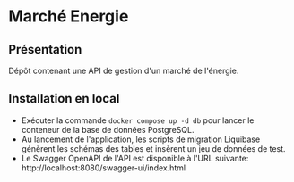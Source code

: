 # Marché Energie

## Présentation

Dépôt contenant une API de gestion d'un marché de l'énergie.

## Installation en local

- Exécuter la commande `docker compose up -d db` pour lancer le conteneur de la base de données PostgreSQL.
- Au lancement de l'application, les scripts de migration Liquibase génèrent les schémas des tables et insèrent un jeu de données de test.
- Le Swagger OpenAPI de l'API est disponible à l'URL suivante: http://localhost:8080/swagger-ui/index.html